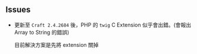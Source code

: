 ## Issues

- 更新至 `Craft 2.4.2684` 後，PHP 的 `twig` C Extension 似乎會出錯。(會報出 Array to String 的錯誤)

  目前解決方案是先將 extension 關掉